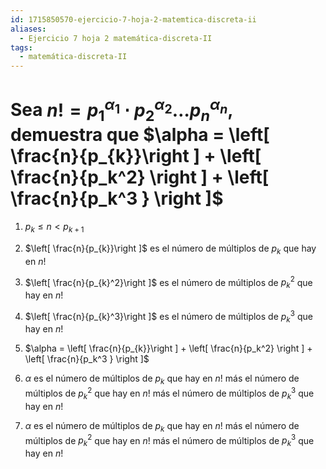 ```yaml
---
id: 1715850570-ejercicio-7-hoja-2-matemtica-discreta-ii
aliases:
  - Ejercicio 7 hoja 2 matemática-discreta-II
tags:
  - matemática-discreta-II
---
```


# Sea $n! = p_{1}^{\alpha_{1}} \cdot p_{2}^{\alpha_{2}} \dots p_n^{\alpha_{n}}$, demuestra que $\alpha = \left[ \frac{n}{p_{k}}\right ] + \left[ \frac{n}{p_k^2} \right ] + \left[ \frac{n}{p_k^3 } \right  ]$

1. $p_{k} \leq n < p_{k+1}$

2. $\left[ \frac{n}{p_{k}}\right ]$ es el número de múltiplos de $p_{k}$ que hay en $n!$

3. $\left[ \frac{n}{p_{k}^2}\right ]$ es el número de múltiplos de $p_{k}^2$ que hay en $n!$

4. $\left[ \frac{n}{p_{k}^3}\right ]$ es el número de múltiplos de $p_{k}^3$ que hay en $n!$

5. $\alpha = \left[ \frac{n}{p_{k}}\right ] + \left[ \frac{n}{p_k^2} \right ] + \left[ \frac{n}{p_k^3 } \right  ]$

6. $\alpha$ es el número de múltiplos de $p_{k}$ que hay en $n!$ más el número de múltiplos de $p_{k}^2$ que hay en $n!$ más el número de múltiplos de $p_{k}^3$ que hay en $n!$

7. $\alpha$ es el número de múltiplos de $p_{k}$ que hay en $n!$ más el número de múltiplos de $p_{k}^2$ que hay en $n!$ más el número de múltiplos de $p_{k}^3$ que hay en $n!$
